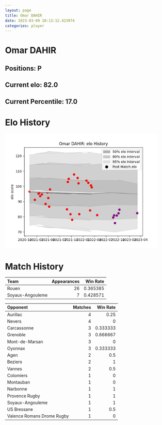 ```yaml
---  
layout: page  
title: Omar DAHIR  
date: 2023-03-09 10:13:12.423974  
categories: player  
---
```

# Omar DAHIR

## Positions: P

## Current elo: 82.0

## Current Percentile: 17.0

# Elo History


![elo history](history_OmarDAHIR.png)
# Match History


| Team             |   Appearances |   Win Rate |
|:-----------------|--------------:|-----------:|
| Rouen            |            26 |   0.365385 |
| Soyaux-Angouleme |             7 |   0.428571 |

| Opponent                   |   Matches |   Win Rate |
|:---------------------------|----------:|-----------:|
| Aurillac                   |         4 |   0.25     |
| Nevers                     |         4 |   0        |
| Carcassonne                |         3 |   0.333333 |
| Grenoble                   |         3 |   0.666667 |
| Mont-de-Marsan             |         3 |   0        |
| Oyonnax                    |         3 |   0.333333 |
| Agen                       |         2 |   0.5      |
| Beziers                    |         2 |   1        |
| Vannes                     |         2 |   0.5      |
| Colomiers                  |         1 |   0        |
| Montauban                  |         1 |   0        |
| Narbonne                   |         1 |   1        |
| Provence Rugby             |         1 |   1        |
| Soyaux-Angouleme           |         1 |   1        |
| US Bressane                |         1 |   0.5      |
| Valence Romans Drome Rugby |         1 |   0        |
